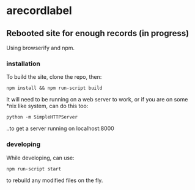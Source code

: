 # arecordlabel

## Rebooted site for enough records (in progress)

Using browserify and npm.

### installation

To build the site, clone the repo, then:

`npm install && npm run-script build`

It will need to be running on a web server to work, or if you are on some *nix like system, can do this too:

`python -m SimpleHTTPServer`

..to get a server running on localhost:8000

### developing

While developing, can use:

`npm run-script start`

to rebuild any modified files on the fly.



